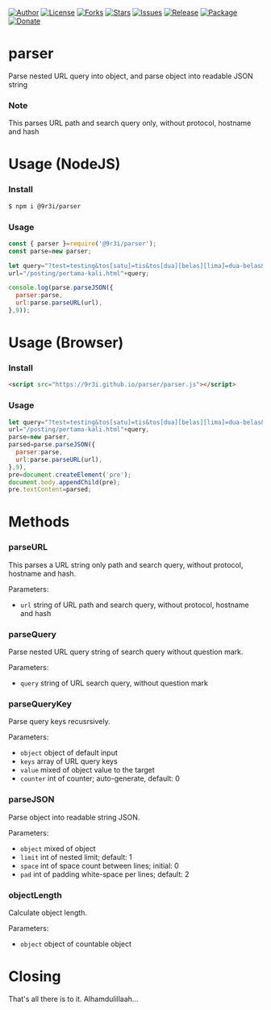 
[![Author](https://img.shields.io/badge/author-9r3i-lightgrey.svg)](https://github.com/9r3i)
[![License](https://img.shields.io/github/license/9r3i/parser.svg)](https://github.com/9r3i/parser/blob/master/LICENSE)
[![Forks](https://img.shields.io/github/forks/9r3i/parser.svg)](https://github.com/9r3i/parser/network)
[![Stars](https://img.shields.io/github/stars/9r3i/parser.svg)](https://github.com/9r3i/parser/stargazers)
[![Issues](https://img.shields.io/github/issues/9r3i/parser.svg)](https://github.com/9r3i/parser/issues)
[![Release](https://img.shields.io/github/release/9r3i/parser.svg)](https://github.com/9r3i/parser/releases)
[![Package](https://img.shields.io/npm/v/@9r3i/parser.svg?label=npm)](https://www.npmjs.com/package/@9r3i/parser)
[![Donate](https://img.shields.io/badge/donate-paypal-orange.svg)](https://paypal.me/9r3i)



# parser
Parse nested URL query into object, and parse object into readable JSON string

### Note
This parses URL path and search query only, without protocol, hostname and hash


# Usage (NodeJS)

### Install
```bash
$ npm i @9r3i/parser
```

### Usage
```js
const { parser }=require('@9r3i/parser');
const parse=new parser;

let query="?test=testing&tos[satu]=tis&tos[dua][belas][lima]=dua-belas&tos[dua][puluh]=tes&trust=believe",
url="/posting/pertama-kali.html"+query;

console.log(parse.parseJSON({
  parser:parse,
  url:parse.parseURL(url),
},9));
```


# Usage (Browser)

### Install
```html
<script src="https://9r3i.github.io/parser/parser.js"></script>
```

### Usage
```js
let query="?test=testing&tos[satu]=tis&tos[dua][belas][lima]=dua-belas&tos[dua][puluh]=tes&trust=believe",
url="/posting/pertama-kali.html"+query,
parse=new parser,
parsed=parse.parseJSON({
  parser:parse,
  url:parse.parseURL(url),
},9),
pre=document.createElement('pre');
document.body.appendChild(pre);
pre.textContent=parsed;
```


# Methods

### parseURL
This parses a URL string only path and search query, without protocol, hostname and hash.

Parameters:
- ```url``` string of URL path and search query, without protocol, hostname and hash

### parseQuery
Parse nested URL query string of search query without question mark.

Parameters:
- ```query``` string of URL search query, without question mark

### parseQueryKey
Parse query keys recusrsively.

Parameters:
- ```object``` object of default input
- ```keys``` array of URL query keys
- ```value``` mixed of object value to the target
- ```counter``` int of counter; auto-generate, default: 0

### parseJSON
Parse object into readable string JSON.

Parameters:
- ```object``` mixed of object
- ```limit``` int of nested limit; default: 1
- ```space``` int of space count between lines; initial: 0
- ```pad``` int of padding white-space per lines; default: 2

### objectLength
Calculate object length.

Parameters:
- ```object``` object of countable object


# Closing
That's all there is to it. Alhamdulillaah...



